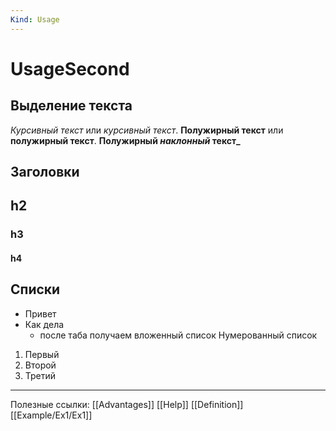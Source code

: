 ```yaml
---
Kind: Usage
---
```

# UsageSecond

## Выделение текста
*Курсивный текст* или _курсивный текст_. 
**Полужирный текст** или __полужирный текст__. 
**Полужирный _наклонный_ текст_**
## Заголовки
## h2 
### h3 
#### h4
## Списки
* Привет 
* Как дела 
	* после таба получаем вложенный список
Нумерованный список
1. Первый
2. Второй
3. Третий
***
Полезные ссылки:
[[Advantages]]
[[Help]]
[[Definition]]
[[Example/Ex1/Ex1]]


